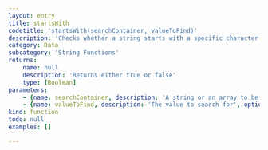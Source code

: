 ```yaml
---
layout: entry
title: startsWith
codetitle: 'startsWith(searchContainer, valueToFind)'
description: 'Checks whether a string starts with a specific character or string or if an array starts with a specific value.'
category: Data
subcategory: 'String Functions'
returns:
    name: null
    description: 'Returns either true or false'
    type: [Boolean]
parameters:
    - {name: searchContainer, description: 'A string or an array to be checked', optional: false, type: [String]}
    - {name: valueToFind, description: 'The value to search for', optional: false, type: [String]}
kind: function
todo: null
examples: []

---
```

